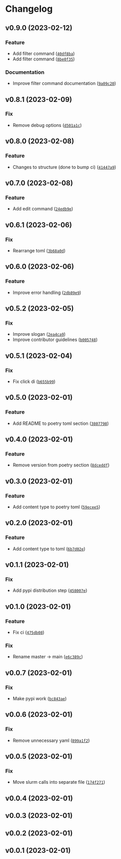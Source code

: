 # Changelog

<!--next-version-placeholder-->

## v0.9.0 (2023-02-12)
### Feature
* Add filter command ([`40df8ba`](https://github.com/eugene-prout/slutil/commit/40df8ba98064c108b091ff13a088d408f6fe6316))
* Add filter command ([`8be0f35`](https://github.com/eugene-prout/slutil/commit/8be0f3537115586644cce4ed8283e26b26ad2cd5))

### Documentation
* Improve filter command documentation ([`9a09c20`](https://github.com/eugene-prout/slutil/commit/9a09c2072dc31115310d198efa0f73c5bb7230fa))

## v0.8.1 (2023-02-09)
### Fix
* Remove debug options ([`d501a1c`](https://github.com/eugene-prout/slutil/commit/d501a1c7b1d3b74e718d8e010244d8fa7a90a9e0))

## v0.8.0 (2023-02-08)
### Feature
* Changes to structure (done to bump ci) ([`41447a9`](https://github.com/eugene-prout/slutil/commit/41447a9a3bf1dc60443393614eed0a3d4bd9d7d5))

## v0.7.0 (2023-02-08)
### Feature
* Add edit command ([`24edb9e`](https://github.com/eugene-prout/slutil/commit/24edb9ec088597561cc18204a8a83b3df13e95bc))

## v0.6.1 (2023-02-06)
### Fix
* Rearrange toml ([`3b68a0d`](https://github.com/eugene-prout/slutil/commit/3b68a0d3371404dc6e656f04b2831dafeb7ede7e))

## v0.6.0 (2023-02-06)
### Feature
* Improve error handling ([`2db89e9`](https://github.com/eugene-prout/slutil/commit/2db89e9e3323e391a389ed3eb13b3b68cc479fb5))

## v0.5.2 (2023-02-05)
### Fix
* Improve slogan ([`2ea4ca9`](https://github.com/eugene-prout/slutil/commit/2ea4ca9ba72604b43b9f2c835219cca3a24a7410))
* Improve contributor guidelines ([`b005748`](https://github.com/eugene-prout/slutil/commit/b005748ff57ec0f3e392a46daa99bbc7806e470e))

## v0.5.1 (2023-02-04)
### Fix
* Fix click di ([`b655b99`](https://github.com/eugene-prout/slutil/commit/b655b99902070f0c8c91505f26d6d282eae4f579))

## v0.5.0 (2023-02-01)
### Feature
* Add README to poetry toml section ([`3807798`](https://github.com/eugene-prout/slutil/commit/38077985703e106d63344f478aa397d748b29eea))

## v0.4.0 (2023-02-01)
### Feature
* Remove version from poetry section ([`8dceddf`](https://github.com/eugene-prout/slutil/commit/8dceddfd4ca34644bbb304477d8b572249b33c21))

## v0.3.0 (2023-02-01)
### Feature
* Add content type to poetry toml ([`59ecee5`](https://github.com/eugene-prout/slutil/commit/59ecee5c68e28dd6e9b3bbe94a4264dc1114700b))

## v0.2.0 (2023-02-01)
### Feature
* Add content type to toml ([`6b7d02e`](https://github.com/eugene-prout/slutil/commit/6b7d02edb3b713e0a3b8ad072b2c03f534d368d1))

## v0.1.1 (2023-02-01)
### Fix
* Add pypi distribution step ([`458007e`](https://github.com/eugene-prout/slutil/commit/458007e6334e1f0dd4801f58fcb00ac201c801e9))

## v0.1.0 (2023-02-01)
### Feature
* Fix ci ([`475db08`](https://github.com/eugene-prout/slutil/commit/475db08eb166b918c79b070a3ac1187494d6d236))

### Fix
* Rename master -> main ([`e6c389c`](https://github.com/eugene-prout/slutil/commit/e6c389c4c4d7f88ef9ee81b2ff0c0c68701b9388))

## v0.0.7 (2023-02-01)
### Fix
* Make pypi work ([`bc843ae`](https://github.com/eugene-prout/slutil/commit/bc843aef8584bc8750e95d65adf5935f06edd06b))

## v0.0.6 (2023-02-01)
### Fix
* Remove unnecessary yaml ([`899a1f2`](https://github.com/eugene-prout/slutil/commit/899a1f22a7c8b37f9695a089f400040bace95a4f))

## v0.0.5 (2023-02-01)
### Fix
* Move slurm calls into separate file ([`174f271`](https://github.com/eugene-prout/slutil/commit/174f2717e7466079965a0688079ed25ae1da782e))

## v0.0.4 (2023-02-01)


## v0.0.3 (2023-02-01)


## v0.0.2 (2023-02-01)


## v0.0.1 (2023-02-01)

